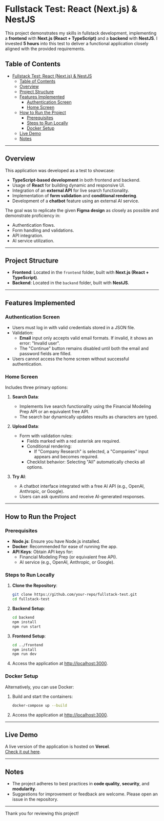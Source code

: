 # Fullstack Test: React (Next.js) & NestJS

This project demonstrates my skills in fullstack development, implementing a **frontend** with **Next.js (React + TypeScript)** and a **backend** with **NestJS**. I invested **5 hours** into this test to deliver a functional application closely aligned with the provided requirements.

## Table of Contents

- [Fullstack Test: React (Next.js) \& NestJS](#fullstack-test-react-nextjs--nestjs)
  - [Table of Contents](#table-of-contents)
  - [Overview](#overview)
  - [Project Structure](#project-structure)
  - [Features Implemented](#features-implemented)
    - [Authentication Screen](#authentication-screen)
    - [Home Screen](#home-screen)
  - [How to Run the Project](#how-to-run-the-project)
    - [Prerequisites](#prerequisites)
    - [Steps to Run Locally](#steps-to-run-locally)
    - [Docker Setup](#docker-setup)
  - [Live Demo](#live-demo)
  - [Notes](#notes)

---

## Overview

This application was developed as a test to showcase:
- **TypeScript-based development** in both frontend and backend.
- Usage of **React** for building dynamic and responsive UI.
- Integration of an **external API** for live search functionality.
- Implementation of **form validation** and **conditional rendering**.
- Development of a **chatbot** feature using an external AI service.

The goal was to replicate the given **Figma design** as closely as possible and demonstrate proficiency in:
- Authentication flows.
- Form handling and validations.
- API integration.
- AI service utilization.

---

## Project Structure

- **Frontend**: Located in the `frontend` folder, built with **Next.js (React + TypeScript)**.
- **Backend**: Located in the `backend` folder, built with **NestJS**.

---

## Features Implemented

### Authentication Screen
- Users must log in with valid credentials stored in a JSON file.
- Validation:
  - **Email** input only accepts valid email formats. If invalid, it shows an error: "Invalid user".
  - The "Continue" button remains disabled until both the email and password fields are filled.
- Users cannot access the home screen without successful authentication.

### Home Screen
Includes three primary options:
1. **Search Data**:
   - Implements live search functionality using the Financial Modeling Prep API or an equivalent free API.
   - The search bar dynamically updates results as characters are typed.

2. **Upload Data**:
   - Form with validation rules:
     - Fields marked with a red asterisk are required.
     - Conditional rendering:
       - If "Company Research" is selected, a "Companies" input appears and becomes required.
     - Checklist behavior: Selecting "All" automatically checks all options.

3. **Try AI**:
   - A chatbot interface integrated with a free AI API (e.g., OpenAI, Anthropic, or Google).
   - Users can ask questions and receive AI-generated responses.

---

## How to Run the Project

### Prerequisites
- **Node.js**: Ensure you have Node.js installed.
- **Docker**: Recommended for ease of running the app.
- **API Keys**: Obtain API keys for:
  - Financial Modeling Prep (or equivalent free API).
  - AI service (e.g., OpenAI, Anthropic, or Google).

### Steps to Run Locally
1. **Clone the Repository**:
   ```bash
   git clone https://github.com/your-repo/fullstack-test.git
   cd fullstack-test
   ```

2. **Backend Setup**:
   ```bash
   cd backend
   npm install
   npm run start
   ```

3. **Frontend Setup**:
   ```bash
   cd ../frontend
   npm install
   npm run dev
   ```

4. Access the application at [http://localhost:3000](http://localhost:3000).

### Docker Setup
Alternatively, you can use Docker:
1. Build and start the containers:
   ```bash
   docker-compose up --build
   ```
2. Access the application at [http://localhost:3000](http://localhost:3000).

---

## Live Demo

A live version of the application is hosted on **Vercel**.  
[Check it out here](#).

---

## Notes
- The project adheres to best practices in **code quality**, **security**, and **modularity**.
- Suggestions for improvement or feedback are welcome. Please open an issue in the repository.

---
Thank you for reviewing this project!